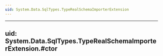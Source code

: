 ```yaml
---
uid: System.Data.SqlTypes.TypeRealSchemaImporterExtension
---
```


---
uid: System.Data.SqlTypes.TypeRealSchemaImporterExtension.#ctor
---
